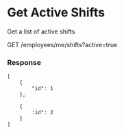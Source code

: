 
# Get Active Shifts

Get a list of active shifts

GET /employees/me/shifts?active=true

### Response

```
[
    {
        "id": 1
    },

    {
        :id": 2
    }
]
```